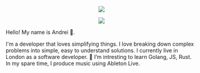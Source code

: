 <p align="center">
  <a href="https://github.com/DenverCoder1/readme-typing-svg"><img src="https://readme-typing-svg.herokuapp.com?lines=Hello,+World!;I+love+software engineering+and+music!;&center=true&width=500&height=50"></a>
</p>
<p>
<div align="center" target="_blank">
<!--   <img src="https://img.shields.io/twitter/follow/LeonardTorrin?style=social"> -->
  <img src="https://img.shields.io/github/followers/AndreiLondon?style=social">
<!--   <a href="https://www.youtube.com/c/ThisCozyStudio" target="_blank"> -->
<!--     <img src="https://img.shields.io/youtube/channel/subscribers/UCARiKfuoSghM6DeieqWylYQ?style=social">	 -->
  </a>
</div>
</p>
 


Hello! My name is Andrei 👋.

I'm a developer that loves simplifying things. 
I love breaking down complex problems into simple, easy to understand solutions. 
I currently live in London as a software developer. 🌱 I’m intresting to learn Golang, JS, Rust. In my spare time, I produce music using Ableton Live.


<!---
AndreiLondon/AndreiLondon is a ✨ special ✨ repository because its `README.md` (this file) appears on your GitHub profile.
You can click the Preview link to take a look at your changes.
--->
